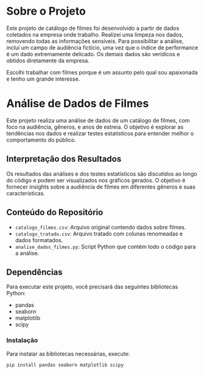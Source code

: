 # Sobre o Projeto

Este projeto de catálogo de filmes foi desenvolvido a partir de dados coletados na empresa onde trabalho. Realizei uma limpeza nos dados, removendo todas as informações sensíveis. Para possibilitar a análise, incluí um campo de audiência fictício, uma vez que o índice de performance é um dado extremamente delicado. Os demais dados são verídicos e obtidos diretamente da empresa.

Escolhi trabalhar com filmes porque é um assunto pelo qual sou apaixonada e tenho um grande interesse.

# Análise de Dados de Filmes

Este projeto realiza uma análise de dados de um catálogo de filmes, com foco na audiência, gêneros, e anos de estreia. O objetivo é explorar as tendências nos dados e realizar testes estatísticos para entender melhor o comportamento do público.

## Interpretação dos Resultados
Os resultados das análises e dos testes estatísticos são discutidos ao longo do código e podem ser visualizados nos gráficos gerados. O objetivo é fornecer insights sobre a audiência de filmes em diferentes gêneros e suas características.

## Conteúdo do Repositório

- `catalogo_filmes.csv`: Arquivo original contendo dados sobre filmes.
- `catalogo_tratado.csv`: Arquivo tratado com colunas renomeadas e dados formatados.
- `analise_dados_filmes.py`: Script Python que contém todo o código para a análise.

## Dependências

Para executar este projeto, você precisará das seguintes bibliotecas Python:

- pandas
- seaborn
- matplotlib
- scipy

### Instalação

Para instalar as bibliotecas necessárias, execute:

```bash
pip install pandas seaborn matplotlib scipy


